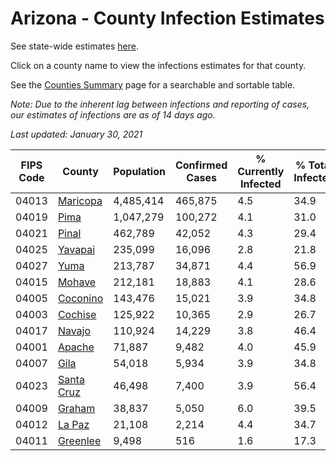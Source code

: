 # Arizona - County Infection Estimates

See state-wide estimates [here](/infections/us-az).

Click on a county name to view the infections estimates for that county.

See the [Counties Summary](/infections/summary-counties) page for a searchable and sortable table.

*Note: Due to the inherent lag between infections and reporting of cases, our estimates of infections are as of 14 days ago.*

*Last updated: January 30, 2021*

|   FIPS Code |                   County |   Population |   Confirmed Cases |   % Currently Infected |   % Total Infected |
|-------------|--------------------------|--------------|-------------------|------------------------|--------------------|
|       04013 |     [Maricopa](maricopa) |    4,485,414 |           465,875 |                    4.5 |               34.9 |
|       04019 |             [Pima](pima) |    1,047,279 |           100,272 |                    4.1 |               31.0 |
|       04021 |           [Pinal](pinal) |      462,789 |            42,052 |                    4.3 |               29.4 |
|       04025 |       [Yavapai](yavapai) |      235,099 |            16,096 |                    2.8 |               21.8 |
|       04027 |             [Yuma](yuma) |      213,787 |            34,871 |                    4.4 |               56.9 |
|       04015 |         [Mohave](mohave) |      212,181 |            18,883 |                    4.1 |               28.6 |
|       04005 |     [Coconino](coconino) |      143,476 |            15,021 |                    3.9 |               34.8 |
|       04003 |       [Cochise](cochise) |      125,922 |            10,365 |                    2.9 |               26.7 |
|       04017 |         [Navajo](navajo) |      110,924 |            14,229 |                    3.8 |               46.4 |
|       04001 |         [Apache](apache) |       71,887 |             9,482 |                    4.0 |               45.9 |
|       04007 |             [Gila](gila) |       54,018 |             5,934 |                    3.9 |               34.8 |
|       04023 | [Santa Cruz](santa-cruz) |       46,498 |             7,400 |                    3.9 |               56.4 |
|       04009 |         [Graham](graham) |       38,837 |             5,050 |                    6.0 |               39.5 |
|       04012 |         [La Paz](la-paz) |       21,108 |             2,214 |                    4.4 |               34.7 |
|       04011 |     [Greenlee](greenlee) |        9,498 |               516 |                    1.6 |               17.3 |